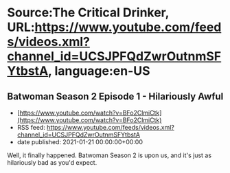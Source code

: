# Source:The Critical Drinker, URL:https://www.youtube.com/feeds/videos.xml?channel_id=UCSJPFQdZwrOutnmSFYtbstA, language:en-US

## Batwoman Season 2 Episode 1 - Hilariously Awful
 - [https://www.youtube.com/watch?v=BFo2ClmiCtk](https://www.youtube.com/watch?v=BFo2ClmiCtk)
 - RSS feed: https://www.youtube.com/feeds/videos.xml?channel_id=UCSJPFQdZwrOutnmSFYtbstA
 - date published: 2021-01-21 00:00:00+00:00

Well, it finally happened. Batwoman Season 2 is upon us, and it's just as hilariously bad as you'd expect.

